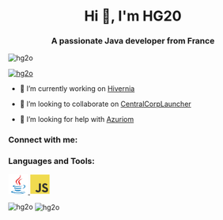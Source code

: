 <h1 align="center">Hi 👋, I'm HG20</h1>
<h3 align="center">A passionate Java developer from France</h3>

<p align="left"> <img src="https://komarev.com/ghpvc/?username=hg2o&label=Profile%20views&color=0e75b6&style=flat" alt="hg2o" /> </p>

<p align="left"> <a href="https://github.com/ryo-ma/github-profile-trophy"><img src="https://github-profile-trophy.vercel.app/?username=hg2o" alt="hg2o" /></a> </p>

- 🔭 I’m currently working on [Hivernia](https://github.com/HiverniaDev)

- 👯 I’m looking to collaborate on [CentralCorpLauncher](https://github.com/HG2O/CentralCorp-Launcher)

- 🤝 I’m looking for help with [Azuriom](https://github.com/Azuriom/Azuriom)

<h3 align="left">Connect with me:</h3>
<p align="left">
</p>

<h3 align="left">Languages and Tools:</h3>
<p align="left"> <a href="https://www.java.com" target="_blank" rel="noreferrer"> <img src="https://raw.githubusercontent.com/devicons/devicon/master/icons/java/java-original.svg" alt="java" width="40" height="40"/> </a> <a href="https://developer.mozilla.org/en-US/docs/Web/JavaScript" target="_blank" rel="noreferrer"> <img src="https://raw.githubusercontent.com/devicons/devicon/master/icons/javascript/javascript-original.svg" alt="javascript" width="40" height="40"/> </a> </p>

<p><img align="left" src="https://github-readme-stats.vercel.app/api/top-langs?username=hg2o&show_icons=true&locale=en&layout=compact" alt="hg2o" /></p>

<p>&nbsp;<img align="center" src="https://github-readme-stats.vercel.app/api?username=hg2o&show_icons=true&locale=en" alt="hg2o" /></p>
